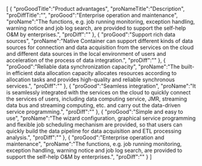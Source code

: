 [
	{
		"proGoodTitle":"Product advantages",
		"proNameTitle":"Description",
		"proDiffTitle":"",
		"proGood":"Enterprise operation and maintenance",
		"proName":"The functions, e.g. job running monitoring, exception handling, warning notice and job log search, are provided to support the self-help O&M by enterprises.",
		"proDiff":""
	},
	{
		"proGood":"Support rich data sources",
		"proName":"Native Container can support different kinds of data sources for connection and data acquisition from the services on the cloud and different data sources in the local environment of users and acceleration of the process of data integration.",
		"proDiff":""
	},
	{
		"proGood":"Reliable data synchronization capacity",
		"proName":"The built-in efficient data allocation capacity allocates resources according to allocation tasks and provides high-quality and reliable synchronous services.",
		"proDiff":""
	},
	{
		"proGood":"Seamless integration",
		"proName":"It is seamlessly integrated with the services on the cloud to quickly connect the services of users, including data computing service, JMR, streaming data bus and streaming computing, etc. and carry out the data-driven service programming.",
		"proDiff":""
	},
	{
		"proGood":"Simple and easy to use",
		"proName":"The wizard configuration, graphical service programming and flexible job scheduling mechanism are provided, so that users can quickly build the data pipeline for data acquisition and ETL processing analysis.",
		"proDiff":""
	},
	{
		"proGood":"Enterprise operation and maintenance",
		"proName":"The functions, e.g. job running monitoring, exception handling, warning notice and job log search, are provided to support the self-help O&M by enterprises.",
		"proDiff":""
	}
]